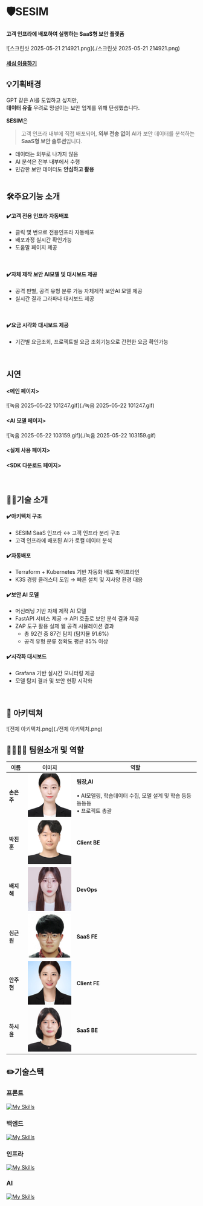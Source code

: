 # 🛡️SESIM
#### 고객 인프라에 배포하여 실행하는 SaaS형 보안 플랫폼 

![스크린샷 2025-05-21 214921.png](./스크린샷 2025-05-21 214921.png)

#### [세심 이용하기](http://www.sesim.site/)   


## 💡기획배경
  
GPT 같은 AI를 도입하고 싶지만,  
**데이터 유출** 우려로 망설이는 보안 업계를 위해 탄생했습니다.

**SESIM**은  
>고객 인프라 내부에 직접 배포되어,  **외부 전송 없이** AI가 보안 데이터를 분석하는  **SaaS형 보안 솔루션**입니다.

- 데이터는 외부로 나가지 않음  
- AI 분석은 전부 내부에서 수행  
- 민감한 보안 데이터도 **안심하고 활용**
<br><br>

## 🛠️주요기능 소개   

#### ✔️고객 전용 인프라 자동배포
- 클릭 몇 번으로 전용인프라 자동배포
- 배포과정 실시간 확인가능
- 도움말 페이지 제공
<br>

#### ✔️자체 제작 보안 AI모델 및 대시보드 제공
- 공격 판별, 공격 유형 분류 가능 자체제작 보안AI 모델 제공
- 실시간 결과 그라파나 대시보드 제공
<br>

#### ✔️요금 시각화 대시보드 제공
- 기간별 요금조회, 프로젝트별 요금 조회기능으로 간편한 요금 확인가능


<br>

## 시연

#### <메인 페이지>

![녹음 2025-05-22 101247.gif](./녹음 2025-05-22 101247.gif)

#### <AI 모델 페이지>

![녹음 2025-05-22 103159.gif](./녹음 2025-05-22 103159.gif)

#### <실제 사용 페이지>

#### <SDK 다운로드 페이지>

<br>

## 👨‍🔧기술 소개

#### ✔️아키텍처 구조
- SESIM SaaS 인프라 ↔ 고객 인프라 분리 구조
- 고객 인프라에 배포된 AI가 로컬 데이터 분석


#### ✔️자동배포
- Terraform + Kubernetes 기반 자동화 배포 파이프라인
- K3S 경량 클러스터 도입 → 빠른 설치 및 저사양 환경 대응


#### ✔️보안 AI 모델
- 머신러닝 기반 자체 제작 AI 모델
- FastAPI 서비스 제공 → API 호출로 보안 분석 결과 제공
- ZAP 도구 활용 실제 웹 공격 시뮬레이션 결과
    - 총 92건 중 87건 탐지 (탐지율 91.6%)
    - 공격 유형 분류 정확도 평균 85% 이상


#### ✔️시각화 대시보드
- Grafana 기반 실시간 모니터링 제공
- 모델 탐지 결과 및 보안 현황 시각화
<br>

## 📐 아키텍쳐
![전체 아키텍처.png](./전체 아키텍처.png)
<br>


## 👨‍👩‍👧‍👦 팀원소개 및 역할 
| 이름 | 이미지 | 역할 |
| --- | ------------- | --------------------------------------------------------------------------------------- |
| **손은주**| ![image.png](./image.png) | **팀장,AI**  <br><br> • AI모델링, 학습데이터 수집, 모델 설계 및 학습 등등등등등 <br>• 프로젝트 총괄|
| **박진훈** | ![image-5.png](./image-5.png) | **Client BE** |
| **배지해** | ![image-2.png](./image-2.png) | **DevOps** |
| **심근원** | ![image-4.png](./image-4.png) | **SaaS FE** |
| **안주현** | ![image-3.png](./image-3.png)| **Client FE** <br> |
| **하시윤** | ![image-1.png](./image-1.png) | **SaaS BE** |


## ✏️기술스택

### 프론트
[![My Skills](https://skillicons.dev/icons?i=ts,react,tailwind,redux,grafana)](https://skillicons.dev)

### 백엔드
[![My Skills](https://skillicons.dev/icons?i=java,mysql,postgresql,spring,terraform)](https://skillicons.dev)

### 인프라
[![My Skills](https://skillicons.dev/icons?i=kubernetes,jenkins,docker)](https://skillicons.dev)
### AI
[![My Skills](https://skillicons.dev/icons?i=py)](https://skillicons.dev)






